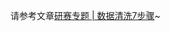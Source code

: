 请参考文章[研赛专题 | 数据清洗7步骤](https://blog.csdn.net/weixin_42583126/article/details/120099042?spm=1001.2014.3001.5501)~
